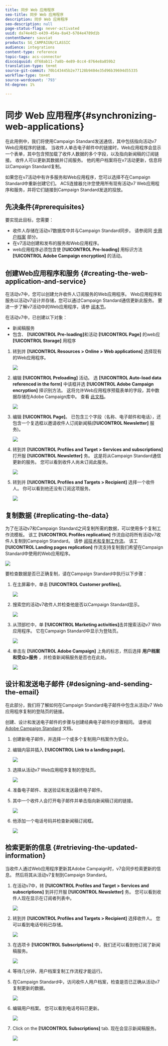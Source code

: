 ```yaml
---
title: 同步 Web 应用程序
seo-title: 同步 Web 应用程序
description: 同步 Web 应用程序
seo-description: null
page-status-flag: never-activated
uuid: da74e4d3-e439-454a-8a43-6784e4789d1b
contentOwner: sauviat
products: SG_CAMPAIGN/CLASSIC
audience: integrations
content-type: reference
topic-tags: acs-connector
discoiquuid: df68ab11-7a8b-4e89-8cc4-8764e8a859b2
translation-type: tm+mt
source-git-commit: 70b143445b2e77128b9404e35d96b39694d55335
workflow-type: tm+mt
source-wordcount: '793'
ht-degree: 1%

---
```



# 同步 Web 应用程序{#synchronizing-web-applications}

在此用例中，我们将使用Campaign Standard发送通信，其中包括指向活动v7 Web应用程序的链接。 当收件人单击电子邮件中的链接时，Web应用程序会显示一个表单，其中包含预加载了收件人数据的多个字段，以及指向新闻稿的订阅链接。 收件人可以更新其数据并订阅服务。 他的用户档案将在v7活动更新，信息将以Campaign Standard复制。

如果您在v7活动中有许多服务和Web应用程序，您可以选择不在Campaign Standard中重新创建它们。 ACS连接器允许您使用所有现有活动v7 Web应用程序和服务，并将它们链接到Campaign Standard发送的投放。

## 先决条件{#prerequisites}

要实现此目标，您需要：

* 收件人存储在活动v7数据库中并与Campaign Standard同步。 请参阅同 [步用户档案](../../integrations/using/synchronizing-profiles.md) 部分。
* 在v7活动创建和发布的服务和Web应用程序。
* web应用程序必须包含使 **[!UICONTROL Pre-loading]** 用标识方法 **[!UICONTROL Adobe Campaign encryption]** 的活动。

## 创建Web应用程序和服务 {#creating-the-web-application-and-service}

在活动v7中，您可以创建允许收件人订阅服务的Web应用程序。 Web应用程序和服务以活动v7设计并存储，您可以通过Campaign Standard通信更新此服务。 要进一步了解v7活动中的Web应用程序，请参 [阅本节](../../web/using/adding-fields-to-a-web-form.md#subscription-checkboxes)。

在活动v7中，已创建以下对象：

* 新闻稿服务
* 包含、 **[!UICONTROL Pre-loading]**&#x200B;和活动 **[!UICONTROL Page]** 的web应 **[!UICONTROL Storage]** 用程序

1. 转到并 **[!UICONTROL Resources > Online > Web applications]** 选择现有的Web应用程序。

   ![](assets/acs_connect_lp_2.png)

1. 编辑 **[!UICONTROL Preloading]** 活动。 选 **[!UICONTROL Auto-load data referenced in the form]** 中该框并选 **[!UICONTROL Adobe Campaign encryption]** 择识别方法。 这将允许Web应用程序预载表单的字段，其中数据存储在Adobe Campaign库中。 查看 [此文档](../../web/using/publishing-a-web-form.md#pre-loading-the-form-data)。

   ![](assets/acs_connect_lp_4.png)

1. 编辑 **[!UICONTROL Page]**。 已包含三个字段（名称、电子邮件和电话），还包含一个复选框以邀请收件人订阅新闻稿(**[!UICONTROL Newsletter]** 服务)。

   ![](assets/acs_connect_lp_3.png)

1. 转到并 **[!UICONTROL Profiles and Target > Services and subscriptions]** 打开服 **[!UICONTROL Newsletter]** 务。 这是将从Campaign Standard通信更新的服务。 您可以看到收件人尚未订阅此服务。

   ![](assets/acs_connect_lp_5.png)

1. 转到并 **[!UICONTROL Profiles and Targets > Recipient]** 选择一个收件人。 你可以看到他还没有订阅这项服务。

   ![](assets/acs_connect_lp_6.png)

## 复制数据 {#replicating-the-data}

为了在活动v7和Campaign Standard之间复制所需的数据，可以使用多个复制工作流模板。 该工 **[!UICONTROL Profiles replication]** 作流自动将所有活动v7收件人复制到Campaign Standard。 请参 [阅技术和复制工作流](../../integrations/using/acs-connector-principles-and-data-cycle.md#technical-and-replication-workflows)。 该工 **[!UICONTROL Landing pages replication]** 作流支持复制我们希望在Campaign Standard中使用的Web应用程序。

![](assets/acs_connect_lp_1.png)

要检查数据是否已正确复制，请在Campaign Standard中执行以下步骤：

1. 在主屏幕中，单击 **[!UICONTROL Customer profiles]**。

   ![](assets/acs_connect_lp_7.png)

1. 搜索您的活动v7收件人并检查他是否以Campaign Standard显示。

   ![](assets/acs_connect_lp_8.png)

1. 从顶部栏中，单 **[!UICONTROL Marketing activities]**&#x200B;击并搜索活动v7 Web应用程序。 它在Campaign Standard中显示为登陆页。

   ![](assets/acs_connect_lp_9.png)

1. 单击左 **[!UICONTROL Adobe Campaign]** 上角的标志，然后选择 **用户档案和受众>服务** ，并检查新闻稿服务是否也在此处。

   ![](assets/acs_connect_lp_10.png)

## 设计和发送电子邮件 {#designing-and-sending-the-email}

在此部分，我们将了解如何在Campaign Standard电子邮件中包含从活动v7 Web应用程序复制的登陆页的链接。

创建、设计和发送电子邮件的步骤与创建经典电子邮件的步骤相同。 请参阅 [Adobe Campaign Standard](https://helpx.adobe.com/support/campaign/standard.html) 文档。

1. 创建新电子邮件，并选择一个或多个复制用户档案作为受众。
1. 编辑内容并插入 **[!UICONTROL Link to a landing page]**。

   ![](assets/acs_connect_lp_12.png)

1. 选择从活动v7 Web应用程序复制的登陆页。

   ![](assets/acs_connect_lp_13.png)

1. 准备电子邮件、发送验证和发送最终电子邮件。
1. 其中一个收件人会打开电子邮件并单击指向新闻稿订阅的链接。

   ![](assets/acs_connect_lp_14.png)

1. 他添加一个电话号码并检查新闻稿订阅框。

   ![](assets/acs_connect_lp_15.png)

## 检索更新的信息 {#retrieving-the-updated-information}

当收件人通过Web应用程序更新其Adobe Campaign时，v7会同步检索更新的信息。 然后将其从活动v7复制到Campaign Standard。

1. 在活动v7中，转 **[!UICONTROL Profiles and Target > Services and subscriptions]** 到并打开服 **[!UICONTROL Newsletter]** 务。 您可以看到收件人现在显示在订阅者列表中。

   ![](assets/acs_connect_lp_16.png)

1. 转到并 **[!UICONTROL Profiles and Targets > Recipient]** 选择收件人。 您可以看到电话号码已存储。

   ![](assets/acs_connect_lp_17.png)

1. 在选项卡 **[!UICONTROL Subscriptions]** 中，我们还可以看到他订阅了新闻稿服务。

   ![](assets/acs_connect_lp_18.png)

1. 等待几分钟，用户档案复制工作流程才能运行。
1. 在Campaign Standard中，访问收件人用户档案，检查是否已正确从活动v7复制更新的数据。

   ![](assets/acs_connect_lp_19.png)

1. 编辑用户档案。 您可以看到电话号码已更新。

   ![](assets/acs_connect_lp_20.png)

1. Click on the **[!UICONTROL Subscriptions]** tab. 现在会显示新闻稿服务。

   ![](assets/acs_connect_lp_21.png)

